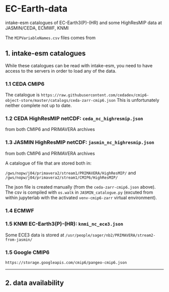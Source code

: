 # EC-Earth-data
intake-esm catalogues of EC-Earth3(P)-(HR) and some HighResMIP data at JASMIN/CEDA, ECMWF, KNMI

The `MIPVariableNames.csv` files comes from

## 1. intake-esm catalogues

While these catalogues can be read with intake-esm, you need to have access to the servers in order to load any of the data.

### 1.1 CEDA CMIP6

The catalogue is `https://raw.githubusercontent.com/cedadev/cmip6-object-store/master/catalogs/ceda-zarr-cmip6.json`
This is unfortunately neither complete not up to date.

### 1.2 CEDA HighResMIP netCDF: `ceda_nc_highresmip.json`

from both CMIP6 and PRIMAVERA archives

### 1.3 JASMIN HighResMIP netCDF: `jasmin_nc_highresmip.json`

from both CMIP6 and PRIMAVERA archives 

A catalogue of file that are stored both in:

`/gws/nopw/j04/primavera2/stream1/PRIMAVERA/HighResMIP/` and `/gws/nopw/j04/primavera2/stream1/CMIP6/HighResMIP/`

The json file is created manually (from the `ceda-zarr-cmip6.json` above).
The csv is compiled with `os.walk` in `JASMIN_catalogue.py` (excuted from within jupyterlab with the activated `venv-cmip6-zarr` virtual environment). 

### 1.4 ECMWF


### 1.5 KNMI EC-Earth3(P)-(HR): `knmi_nc_ece3.json`

Some ECE3 data is stored at `/usr/people/sager/nb2/PRIMAVERA/stream2-from-jasmin/`


### 1.5 Google CMIP6

`https://storage.googleapis.com/cmip6/pangeo-cmip6.json`

---

## 2. data availability

